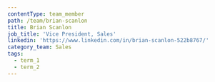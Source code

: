 ```yaml
---
contentType: team_member
path: /team/brian-scanlon
title: Brian Scanlon
job_title: 'Vice President, Sales'
linkedin: 'https://www.linkedin.com/in/brian-scanlon-522b8767/'
category_team: Sales
tags:
  - term_1
  - term_2
---
```


